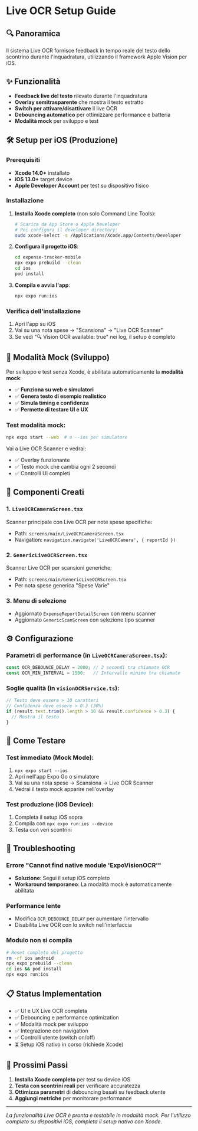 # Live OCR Setup Guide

## 🔍 Panoramica

Il sistema Live OCR fornisce feedback in tempo reale del testo dello scontrino durante l'inquadratura, utilizzando il framework Apple Vision per iOS.

## ✨ Funzionalità

- **Feedback live del testo** rilevato durante l'inquadratura
- **Overlay semitrasparente** che mostra il testo estratto
- **Switch per attivare/disattivare** il live OCR
- **Debouncing automatico** per ottimizzare performance e batteria
- **Modalità mock** per sviluppo e test

## 🛠️ Setup per iOS (Produzione)

### Prerequisiti
- **Xcode 14.0+** installato
- **iOS 13.0+** target device
- **Apple Developer Account** per test su dispositivo fisico

### Installazione

1. **Installa Xcode completo** (non solo Command Line Tools):
   ```bash
   # Scarica da App Store o Apple Developer
   # Poi configura il developer directory:
   sudo xcode-select -s /Applications/Xcode.app/Contents/Developer
   ```

2. **Configura il progetto iOS**:
   ```bash
   cd expense-tracker-mobile
   npx expo prebuild --clean
   cd ios
   pod install
   ```

3. **Compila e avvia l'app**:
   ```bash
   npx expo run:ios
   ```

### Verifica dell'installazione

1. Apri l'app su iOS
2. Vai su una nota spese → "Scansiona" → "Live OCR Scanner"
3. Se vedi "🔍 Vision OCR available: true" nei log, il setup è completo

## 🎨 Modalità Mock (Sviluppo)

Per sviluppo e test senza Xcode, è abilitata automaticamente la **modalità mock**:

- ✅ **Funziona su web e simulatori**
- ✅ **Genera testo di esempio realistico**
- ✅ **Simula timing e confidenza**
- ✅ **Permette di testare UI e UX**

### Test modalità mock:
```bash
npx expo start --web  # o --ios per simulatore
```

Vai a Live OCR Scanner e vedrai:
- ✅ Overlay funzionante
- ✅ Testo mock che cambia ogni 2 secondi
- ✅ Controlli UI completi

## 📱 Componenti Creati

### 1. `LiveOCRCameraScreen.tsx`
Scanner principale con Live OCR per note spese specifiche:
- Path: `screens/main/LiveOCRCameraScreen.tsx`
- Navigation: `navigation.navigate('LiveOCRCamera', { reportId })`

### 2. `GenericLiveOCRScreen.tsx`
Scanner Live OCR per scansioni generiche:
- Path: `screens/main/GenericLiveOCRScreen.tsx`
- Per nota spese generica "Spese Varie"

### 3. Menu di selezione
- Aggiornato `ExpenseReportDetailScreen` con menu scanner
- Aggiornato `GenericScanScreen` con selezione tipo scanner

## ⚙️ Configurazione

### Parametri di performance (in `LiveOCRCameraScreen.tsx`):
```typescript
const OCR_DEBOUNCE_DELAY = 2000; // 2 secondi tra chiamate OCR
const OCR_MIN_INTERVAL = 1500;   // Intervallo minimo tra chiamate
```

### Soglie qualità (in `visionOCRService.ts`):
```typescript
// Testo deve essere > 10 caratteri
// Confidenza deve essere > 0.3 (30%)
if (result.text.trim().length > 10 && result.confidence > 0.3) {
  // Mostra il testo
}
```

## 🚀 Come Testare

### Test immediato (Mock Mode):
1. `npx expo start --ios`
2. Apri nell'app Expo Go o simulatore
3. Vai su una nota spese → Scansiona → Live OCR Scanner
4. Vedrai il testo mock apparire nell'overlay

### Test produzione (iOS Device):
1. Completa il setup iOS sopra
2. Compila con `npx expo run:ios --device`
3. Testa con veri scontrini

## 🔧 Troubleshooting

### Errore "Cannot find native module 'ExpoVisionOCR'"
- **Soluzione**: Segui il setup iOS completo
- **Workaround temporaneo**: La modalità mock è automaticamente abilitata

### Performance lente
- Modifica `OCR_DEBOUNCE_DELAY` per aumentare l'intervallo
- Disabilita Live OCR con lo switch nell'interfaccia

### Modulo non si compila
```bash
# Reset completo del progetto
rm -rf ios android
npx expo prebuild --clean
cd ios && pod install
npx expo run:ios
```

## 📋 Status Implementation

- ✅ UI e UX Live OCR completa
- ✅ Debouncing e performance optimization
- ✅ Modalità mock per sviluppo
- ✅ Integrazione con navigation
- ✅ Controlli utente (switch on/off)
- ⏳ Setup iOS nativo in corso (richiede Xcode)

## 🎯 Prossimi Passi

1. **Installa Xcode completo** per test su device iOS
2. **Testa con scontrini reali** per verificare accuratezza
3. **Ottimizza parametri** di debouncing basati su feedback utente
4. **Aggiungi metriche** per monitorare performance

---

*La funzionalità Live OCR è pronta e testabile in modalità mock. Per l'utilizzo completo su dispositivi iOS, completa il setup nativo con Xcode.*
